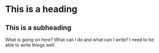 # This is a heading
## This is a subheading

What is going on here? What can I do and what can I write? I need to be able to write things well.